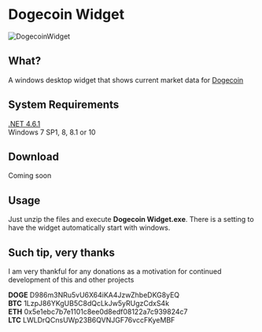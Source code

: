 # Dogecoin Widget

![DogecoinWidget](http://assets.sineshift.com/tool-dogecoin-widget-screenshot-1.png)

## What?
A windows desktop widget that shows current market data for [Dogecoin](http://dogecoin.com/)

## System Requirements
[.NET 4.6.1](https://www.microsoft.com/en-US/download/details.aspx?id=49982)  
Windows 7 SP1, 8, 8.1 or 10

## Download
Coming soon

## Usage
Just unzip the files and execute **Dogecoin Widget.exe**. There is a setting to have the widget automatically start with windows.

## Such tip, very thanks
I am very thankful for any donations as a motivation for continued development of this and other projects

**DOGE** D986m3NRu5vU6X64iKA4JzwZhbeDKG8yEQ  
**BTC** 1LzpJ86YKgUB5C8dQcLkJw5yRUgzCdxS4k  
**ETH** 0x5e1ebc7b7e1101c8ee0d8edf08122a7c939824c7  
**LTC** LWLDrQCnsUWp23B6QVNJGF76vccFKyeMBF  

